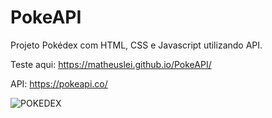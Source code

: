 # PokeAPI
Projeto Pokédex com HTML, CSS e Javascript utilizando API.

Teste aqui: https://matheuslei.github.io/PokeAPI/

API: https://pokeapi.co/

![POKEDEX](https://user-images.githubusercontent.com/65515537/180497309-ed09b8ae-3121-4ea9-b31e-cdf44443753a.gif)
